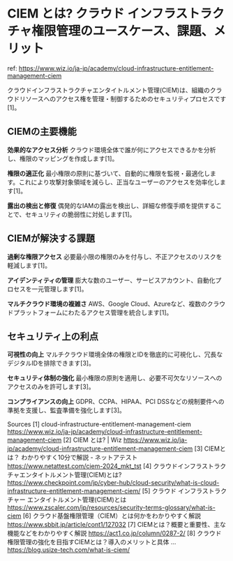 # CIEM とは? クラウド インフラストラクチャ権限管理のユースケース、課題、メリット

ref: <https://www.wiz.io/ja-jp/academy/cloud-infrastructure-entitlement-management-ciem>

クラウドインフラストラクチャエンタイトルメント管理(CIEM)は、組織のクラウドリソースへのアクセス権を管理・制御するためのセキュリティプロセスです[1]。

## CIEMの主要機能

**効果的なアクセス分析**
クラウド環境全体で誰が何にアクセスできるかを分析し、権限のマッピングを作成します[1]。

**権限の適正化**
最小権限の原則に基づいて、自動的に権限を監視・最適化します。これにより攻撃対象領域を減らし、正当なユーザーのアクセスを効率化します[1]。

**露出の検出と修復**
偶発的なIAMの露出を検出し、詳細な修復手順を提供することで、セキュリティの脆弱性に対処します[1]。

## CIEMが解決する課題

**過剰な権限アクセス**
必要最小限の権限のみを付与し、不正アクセスのリスクを軽減します[1]。

**アイデンティティの管理**
膨大な数のユーザー、サービスアカウント、自動化プロセスを一元管理します[1]。

**マルチクラウド環境の複雑さ**
AWS、Google Cloud、Azureなど、複数のクラウドプラットフォームにわたるアクセス管理を統合します[1]。

## セキュリティ上の利点

**可視性の向上**
マルチクラウド環境全体の権限とIDを徹底的に可視化し、冗長なデジタルIDを排除できます[3]。

**セキュリティ体制の強化**
最小権限の原則を適用し、必要不可欠なリソースへのアクセスのみを許可します[3]。

**コンプライアンスの向上**
GDPR、CCPA、HIPAA、PCI DSSなどの規制要件への準拠を支援し、監査準備を強化します[3]。

Sources
[1] cloud-infrastructure-entitlement-management-ciem <https://www.wiz.io/ja-jp/academy/cloud-infrastructure-entitlement-management-ciem>
[2] CIEM とは? | Wiz <https://www.wiz.io/ja-jp/academy/cloud-infrastructure-entitlement-management-ciem>
[3] CIEMとは？ わかりやすく10分で解説 - ネットアテスト <https://www.netattest.com/ciem-2024_mkt_tst>
[4] クラウドインフラストラクチャエンタイトルメント管理(CIEM)とは? <https://www.checkpoint.com/jp/cyber-hub/cloud-security/what-is-cloud-infrastructure-entitlement-management-ciem/>
[5] クラウド インフラストラクチャー エンタイトルメント管理(CIEM)とは <https://www.zscaler.com/jp/resources/security-terms-glossary/what-is-ciem>
[6] クラウド基盤権限管理（CIEM）とは何かをわかりやすく解説 <https://www.sbbit.jp/article/cont1/127032>
[7] CIEMとは？概要と重要性、主な機能などをわかりやすく解説 <https://act1.co.jp/column/0287-2/>
[8] クラウド権限管理の強化を目指すCIEMとは？導入のメリットと具体 ... <https://blog.usize-tech.com/what-is-ciem/>
